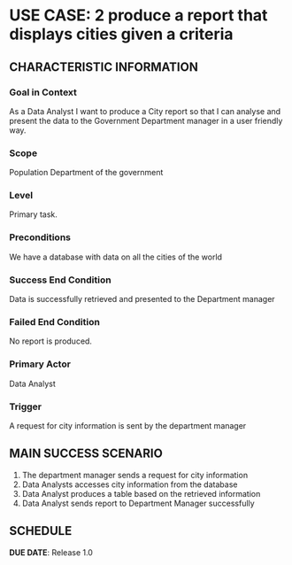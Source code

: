 # USE CASE: 2 produce a report that displays cities given a criteria

## CHARACTERISTIC INFORMATION

### Goal in Context

As a Data Analyst I want to produce a City report so that I can analyse and present the data to the Government Department manager in a user friendly way.
### Scope

Population Department of the government

### Level

Primary task.

### Preconditions

We have a database with data on all the cities of the world

### Success End Condition

Data is successfully retrieved and presented to the Department manager

### Failed End Condition

No report is produced.

### Primary Actor

Data Analyst

### Trigger

A request for city information is sent by the department manager

## MAIN SUCCESS SCENARIO

1. The department manager sends a request for city information
2. Data Analysts accesses city information from the database
3. Data Analyst produces a table based on the retrieved information
4. Data Analyst sends report to Department Manager successfully

## SCHEDULE

**DUE DATE**: Release 1.0